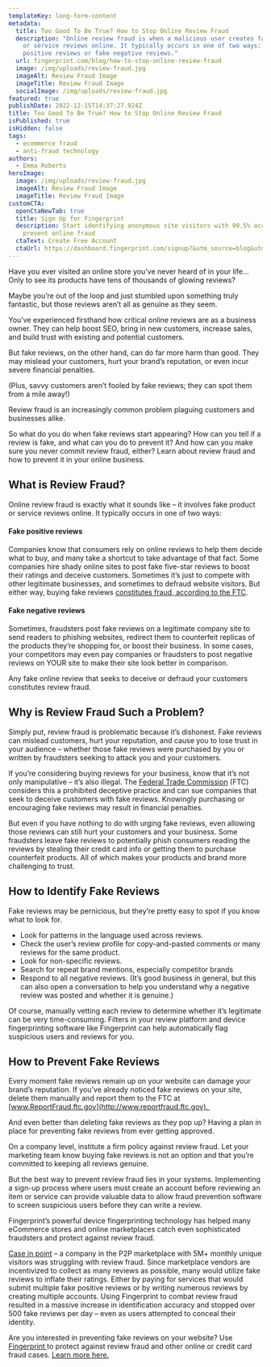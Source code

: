 ```yaml
---
templateKey: long-form-content
metadata:
  title: Too Good To Be True? How to Stop Online Review Fraud
  description: "Online review fraud is when a malicious user creates fake product
    or service reviews online. It typically occurs in one of two ways: fake
    positive reviews or fake negative reviews."
  url: fingerprint.com/blog/how-to-stop-online-review-fraud
  image: /img/uploads/review-fraud.jpg
  imageAlt: Review Fraud Image
  imageTitle: Review Fraud Image
  socialImage: /img/uploads/review-fraud.jpg
featured: true
publishDate: 2022-12-15T14:37:27.924Z
title: Too Good To Be True? How to Stop Online Review Fraud
isPublished: true
isHidden: false
tags:
  - ecommerce fraud
  - anti-fraud technology
authors:
  - Emma Roberts
heroImage:
  image: /img/uploads/review-fraud.jpg
  imageAlt: Review Fraud Image
  imageTitle: Review Fraud Image
customCTA:
  openCtaNewTab: true
  title: Sign Up for Fingerprint
  description: Start identifying anonymous site visitors with 99.5% accuracy to
    prevent online fraud
  ctaText: Create Free Account
  ctaUrl: https://dashboard.fingerprint.com/signup?&utm_source=blog&utm_medium=website&utm_campaign=blog
---
```

Have you ever visited an online store you’ve never heard of in your life... Only to see its products have tens of thousands of glowing reviews?

Maybe you’re out of the loop and just stumbled upon something truly fantastic, but those reviews aren’t all as genuine as they seem.

You’ve experienced firsthand how critical online reviews are as a business owner. They can help boost SEO, bring in new customers, increase sales, and build trust with existing and potential customers. 

But fake reviews, on the other hand, can do far more harm than good. They may mislead your customers, hurt your brand’s reputation, or even incur severe financial penalties.

(Plus, savvy customers aren’t fooled by fake reviews; they can spot them from a mile away!)

Review fraud is an increasingly common problem plaguing customers and businesses alike.

So what do you do when fake reviews start appearing? How can you tell if a review is fake, and what can you do to prevent it? And how can you make sure you never commit review fraud, either? Learn about review fraud and how to prevent it in your online business.



## What is Review Fraud?

Online review fraud is exactly what it sounds like – it involves fake product or service reviews online. It typically occurs in one of two ways:

#### Fake positive reviews

Companies know that consumers rely on online reviews to help them decide what to buy, and many take a shortcut to take advantage of that fact. Some companies hire shady online sites to post fake five-star reviews to boost their ratings and deceive customers. Sometimes it’s just to compete with other legitimate businesses, and sometimes to defraud website visitors. But either way, buying fake reviews [constitutes fraud, according to the FTC](https://www.ftc.gov/business-guidance/blog/2022/09/what-companies-and-platforms-can-do-help-stop-fake-post-pay-reviews).

#### Fake negative reviews

Sometimes, fraudsters post fake reviews on a legitimate company site to send readers to phishing websites, redirect them to counterfeit replicas of the products they’re shopping for, or boost their business. In some cases, your competitors may even pay companies or fraudsters to post negative reviews on YOUR site to make their site look better in comparison.

Any fake online review that seeks to deceive or defraud your customers constitutes review fraud. 



## Why is Review Fraud Such a Problem?

Simply put, review fraud is problematic because it’s dishonest. Fake reviews can mislead customers, hurt your reputation, and cause you to lose trust in your audience – whether those fake reviews were purchased by you or written by fraudsters seeking to attack you and your customers.

If you’re considering buying reviews for your business, know that it’s not only manipulative – it’s also illegal. The [Federal Trade Commission](https://www.ftc.gov/business-guidance/blog/2022/09/what-companies-and-platforms-can-do-help-stop-fake-post-pay-reviews) (FTC) considers this a prohibited deceptive practice and can sue companies that seek to deceive customers with fake reviews. Knowingly purchasing or encouraging fake reviews may result in financial penalties.

But even if you have nothing to do with urging fake reviews, even allowing those reviews can still hurt your customers and your business. Some fraudsters leave fake reviews to potentially phish consumers reading the reviews by stealing their credit card info or getting them to purchase counterfeit products. All of which makes your products and brand more challenging to trust.



## How to Identify Fake Reviews

Fake reviews may be pernicious, but they’re pretty easy to spot if you know what to look for.

* Look for patterns in the language used across reviews.
* Check the user’s review profile for copy-and-pasted comments or many reviews for the same product.
* Look for non-specific reviews.
* Search for repeat brand mentions, especially competitor brands
* Respond to all negative reviews. (It’s good business in general, but this can also open a conversation to help you understand why a negative review was posted and whether it is genuine.)

Of course, manually vetting each review to determine whether it’s legitimate can be very time-consuming. Filters in your review platform and device fingerprinting software like Fingerprint can help automatically flag suspicious users and reviews for you.



## How to Prevent Fake Reviews

Every moment fake reviews remain up on your website can damage your brand’s reputation. If you’ve already noticed fake reviews on your site, delete them manually and report them to the FTC at [www.ReportFraud.ftc.gov](http://www.reportfraud.ftc.gov). 

And even better than deleting fake reviews as they pop up? Having a plan in place for preventing fake reviews from ever getting approved.

On a company level, institute a firm policy against review fraud. Let your marketing team know buying fake reviews is not an option and that you’re committed to keeping all reviews genuine.

But the best way to prevent review fraud lies in your systems. Implementing a sign-up process where users must create an account before reviewing an item or service can provide valuable data to allow fraud prevention software to screen suspicious users before they can write a review.

Fingerprint’s powerful device fingerprinting technology has helped many eCommerce stores and online marketplaces catch even sophisticated fraudsters and protect against review fraud. 

[Case in point](https://fingerprint.com/case-studies/review-fraud/?&utm_source=blog&utm_medium=website&utm_campaign=blog) – a company in the P2P marketplace with 5M+ monthly unique visitors was struggling with review fraud. Since marketplace vendors are incentivized to collect as many reviews as possible, many would utilize fake reviews to inflate their ratings. Either by paying for services that would submit multiple fake positive reviews or by writing numerous reviews by creating multiple accounts. Using Fingerprint to combat review fraud resulted in a massive increase in identification accuracy and stopped over 500 fake reviews per day – even as users attempted to conceal their identity.

Are you interested in preventing fake reviews on your website? Use [Fingerprint ](https://fingerprint.com/?&utm_source=blog&utm_medium=website&utm_campaign=blog)to protect against review fraud and other online or credit card fraud cases. [Learn more here.](https://fingerprint.com/payment-fraud/?&utm_source=blog&utm_medium=website&utm_campaign=blog)